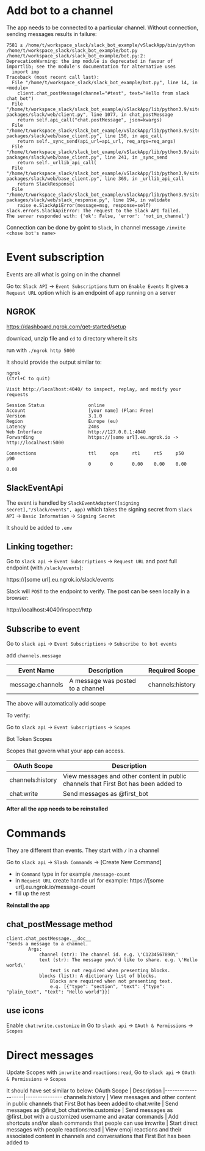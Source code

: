 # Add bot to a channel

The app needs to be connected to a particular channel. 
Without connection, sending messages results in failure:
```
7581 ± /home/t/workspace_slack/slack_bot_example/vSlackApp/bin/python /home/t/workspace_slack/slack_bot_example/bot.py
/home/t/workspace_slack/slack_bot_example/bot.py:2: DeprecationWarning: the imp module is deprecated in favour of importlib; see the module's documentation for alternative uses
  import imp
Traceback (most recent call last):
  File "/home/t/workspace_slack/slack_bot_example/bot.py", line 14, in <module>
    client.chat_postMessage(channel="#test", text="Hello from slack chat bot")
  File "/home/t/workspace_slack/slack_bot_example/vSlackApp/lib/python3.9/site-packages/slack/web/client.py", line 1077, in chat_postMessage
    return self.api_call("chat.postMessage", json=kwargs)
  File "/home/t/workspace_slack/slack_bot_example/vSlackApp/lib/python3.9/site-packages/slack/web/base_client.py", line 150, in api_call
    return self._sync_send(api_url=api_url, req_args=req_args)
  File "/home/t/workspace_slack/slack_bot_example/vSlackApp/lib/python3.9/site-packages/slack/web/base_client.py", line 241, in _sync_send
    return self._urllib_api_call(
  File "/home/t/workspace_slack/slack_bot_example/vSlackApp/lib/python3.9/site-packages/slack/web/base_client.py", line 369, in _urllib_api_call
    return SlackResponse(
  File "/home/t/workspace_slack/slack_bot_example/vSlackApp/lib/python3.9/site-packages/slack/web/slack_response.py", line 194, in validate
    raise e.SlackApiError(message=msg, response=self)
slack.errors.SlackApiError: The request to the Slack API failed.
The server responded with: {'ok': False, 'error': 'not_in_channel'}
```
Connection can be done by goint to `Slack`, in channel message `/invite <chose bot's name>`

# Event subscription

Events are all what is going on in the channel

Go to: `Slack API` -> `Event Subscriptions` turn on `Enable Events`
It gives a `Request URL` option which is an endpoint of app running on a server

## NGROK
https://dashboard.ngrok.com/get-started/setup

download, unzip file and `cd` to directory where it sits

run with 
`./ngrok http 5000`

It should provide the output similar to:
```
ngrok                                                                                                         (Ctrl+C to quit)
                                                                                                                              
Visit http://localhost:4040/ to inspect, replay, and modify your requests                                                     
                                                                                                                              
Session Status                online                                                                                          
Account                       [your name] (Plan: Free)                                                                             
Version                       3.1.0                                                                                           
Region                        Europe (eu)                                                                                     
Latency                       24ms                                                                                            
Web Interface                 http://127.0.0.1:4040                                                                           
Forwarding                    https://[some url].eu.ngrok.io -> http://localhost:5000                                     
                                                                                                                              
Connections                   ttl     opn     rt1     rt5     p50     p90                                                     
                              0       0       0.00    0.00    0.00    0.00 
```

## SlackEventApi

The event is handled by `SlackEventAdapter([signing secret],"/slack/events", app)` 
which takes the signing secret from `Slack API` -> `Basic Information` -> `Signing Secret`

It should be added to `.env`

## Linking together:

Go to `slack api` -> `Event Subscriptions` -> `Request URL` 
and post full endpoint (with `/slack/events`):

https://[some url].eu.ngrok.io/slack/events

Slack will `POST` to the endpoint to verify. The post can be seen locally in a browser:

http://localhost:4040/inspect/http

## Subscribe to event

Go to `slack api` -> `Event Subscriptions` -> `Subscribe to bot events`

add `channels.message`

| Event Name       |	Description                    | Required Scope
|------------------|-----------------------------------|------------------
| message.channels | A message was posted to a channel | channels:history

The above will automatically add scope

To verify:

Go to `slack api` -> `Event Subscriptions` -> `Scopes`

Bot Token Scopes

Scopes that govern what your app can access.

OAuth Scope      | Description
-----------------|------------ 
channels:history | View messages and other content in public channels that First Bot has been added to
chat:write       | Send messages as @first_bot

**After all the app needs to be reinstalled**

# Commands

They are different than events. They start with `/` in a channel

Go to `slack api` -> `Slash Commands` -> [Create New Command]

- in `Command` type in for example `/message-count`
- in `Request URL` create handle url for example: https://[some url].eu.ngrok.io/message-count
- fill up the rest

**Reinstall the app**

## chat_postMessage method

```
client.chat_postMessage.__doc__
'Sends a message to a channel.
        Args:
            channel (str): The channel id. e.g. \'C1234567890\'
            text (str): The message you\'d like to share. e.g. \'Hello world\'
                text is not required when presenting blocks.
            blocks (list): A dictionary list of blocks.
                Blocks are required when not presenting text.
                e.g. [{"type": "section", "text": {"type": "plain_text", "text": "Hello world"}}]
```

## use icons

Enable `chat:write.customize` in Go to `slack api` -> `OAuth & Permissions` -> `Scopes`

# Direct messages

Update Scopes with `im:write` and `reactions:read`, Go to `slack api` -> `OAuth & Permissions` -> `Scopes`

It should have set similar to below:
OAuth Scope          | Description
|--------------------|---------------
channels:history     | View messages and other content in public channels that First Bot has been added to
chat:write           | Send messages as @first_bot
chat:write.customize | Send messages as @first_bot with a customized username and avatar
commands             | Add shortcuts and/or slash commands that people can use
im:write             | Start direct messages with people
reactions:read       | View emoji reactions and their associated content in channels and conversations that First Bot has been added to
